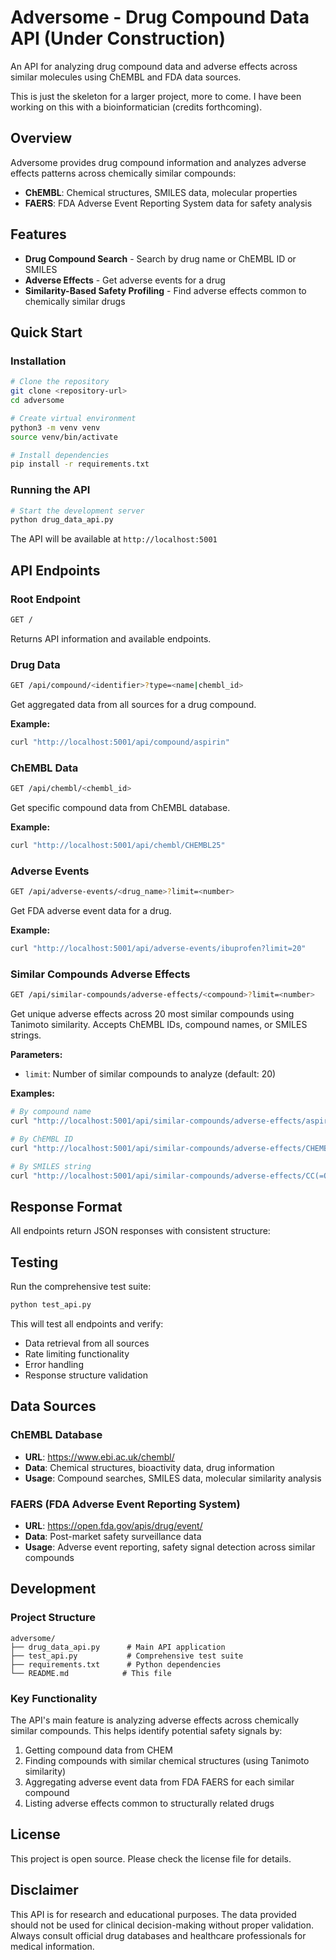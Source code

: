 # Adversome - Drug Compound Data API (Under Construction)

An API for analyzing drug compound data and adverse effects across similar molecules using ChEMBL and FDA data sources.

This is just the skeleton for a larger project, more to come. I have been working on this with a bioinformatician (credits forthcoming).

## Overview

Adversome provides drug compound information and analyzes adverse effects patterns across chemically similar compounds:

- **ChEMBL**: Chemical structures, SMILES data, molecular properties
- **FAERS**: FDA Adverse Event Reporting System data for safety analysis

## Features

- **Drug Compound Search** - Search by drug name or ChEMBL ID or SMILES
- **Adverse Effects** - Get adverse events for a drug
- **Similarity-Based Safety Profiling** - Find adverse effects common to chemically similar drugs


## Quick Start

### Installation

```bash
# Clone the repository
git clone <repository-url>
cd adversome

# Create virtual environment
python3 -m venv venv
source venv/bin/activate

# Install dependencies
pip install -r requirements.txt
```

### Running the API

```bash
# Start the development server
python drug_data_api.py
```

The API will be available at `http://localhost:5001`

## API Endpoints

### Root Endpoint
```bash
GET /
```
Returns API information and available endpoints.

### Drug Data
```bash
GET /api/compound/<identifier>?type=<name|chembl_id>
```
Get aggregated data from all sources for a drug compound.

**Example:**
```bash
curl "http://localhost:5001/api/compound/aspirin"
```

### ChEMBL Data
```bash
GET /api/chembl/<chembl_id>
```
Get specific compound data from ChEMBL database.

**Example:**
```bash
curl "http://localhost:5001/api/chembl/CHEMBL25"
```

### Adverse Events
```bash
GET /api/adverse-events/<drug_name>?limit=<number>
```
Get FDA adverse event data for a drug.

**Example:**
```bash
curl "http://localhost:5001/api/adverse-events/ibuprofen?limit=20"
```

### Similar Compounds Adverse Effects
```bash
GET /api/similar-compounds/adverse-effects/<compound>?limit=<number>
```
Get unique adverse effects across 20 most similar compounds using Tanimoto similarity. Accepts ChEMBL IDs, compound names, or SMILES strings.

**Parameters:**
- `limit`: Number of similar compounds to analyze (default: 20)

**Examples:**
```bash
# By compound name
curl "http://localhost:5001/api/similar-compounds/adverse-effects/aspirin"

# By ChEMBL ID
curl "http://localhost:5001/api/similar-compounds/adverse-effects/CHEMBL25"

# By SMILES string
curl "http://localhost:5001/api/similar-compounds/adverse-effects/CC(=O)Oc1ccccc1C(=O)O"
```

## Response Format
All endpoints return JSON responses with consistent structure:

## Testing

Run the comprehensive test suite:

```bash
python test_api.py
```

This will test all endpoints and verify:
- Data retrieval from all sources
- Rate limiting functionality
- Error handling
- Response structure validation

## Data Sources

### ChEMBL Database
- **URL**: https://www.ebi.ac.uk/chembl/
- **Data**: Chemical structures, bioactivity data, drug information
- **Usage**: Compound searches, SMILES data, molecular similarity analysis

### FAERS (FDA Adverse Event Reporting System)  
- **URL**: https://open.fda.gov/apis/drug/event/
- **Data**: Post-market safety surveillance data
- **Usage**: Adverse event reporting, safety signal detection across similar compounds


## Development

### Project Structure
```
adversome/
├── drug_data_api.py      # Main API application
├── test_api.py           # Comprehensive test suite
├── requirements.txt      # Python dependencies
└── README.md            # This file
```

### Key Functionality

The API's main feature is analyzing adverse effects across chemically similar compounds. This helps identify potential safety signals by:

1. Getting compound data from CHEM
2. Finding compounds with similar chemical structures (using Tanimoto similarity)
3. Aggregating adverse event data from FDA FAERS for each similar compound  
4. Listing adverse effects common to structurally related drugs


## License

This project is open source. Please check the license file for details.

## Disclaimer

This API is for research and educational purposes. The data provided should not be used for clinical decision-making without proper validation. Always consult official drug databases and healthcare professionals for medical information.
